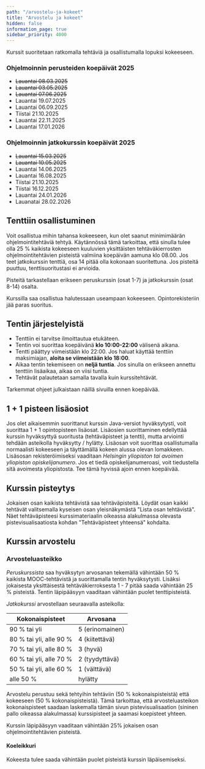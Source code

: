 ```yaml
---
path: "/arvostelu-ja-kokeet"
title: "Arvostelu ja kokeet"
hidden: false
information_page: true
sidebar_priority: 4000
---
```


Kurssit suoritetaan ratkomalla tehtäviä ja osallistumalla lopuksi kokeeseen.

### Ohjelmoinnin perusteiden koepäivät 2025

* ~~Lauantai 08.03.2025~~
* ~~Lauantai 03.05.2025~~
* ~~Lauantai 07.06.2025~~
* Lauantai 19.07.2025
* Lauantai 06.09.2025
* Tiistai 21.10.2025
* Lauantai 22.11.2025
* Lauantai 17.01.2026

### Ohjelmoinnin jatkokurssin koepäivät 2025

* ~~Lauantai 15.03.2025~~
* ~~Lauantai 10.05.2025~~
* Lauantai 14.06.2025
* Lauantai 16.08.2025
* Tiistai 21.10.2025
* Tiistai 16.12.2025
* Lauantai 24.01.2026
* Lauanatai 28.02.2026


## Tenttiin osallistuminen

Voit osallistua mihin tahansa kokeeseen, kun olet saanut minimimäärän ohjelmointitehtäviä tehtyä. Käytännössä tämä tarkoittaa, että sinulla tulee olla 25 % kaikista kokeeseen kuuluvien yksittäisten tehtäväkierrosten ohjelmointitehtävien pisteistä valmiina koepäivän aamuna klo 08.00. Jos teet jatkokurssin tenttiä, osa 14 pitää olla kokonaan suoritettuna. Jos pisteitä puuttuu, tenttisuoritustasi ei arvioida.

Pisteitä tarkastellaan erikseen peruskurssin (osat 1-7) ja jatkokurssin (osat 8-14) osalta.

Kurssilla saa osallistua halutessaan useampaan kokeeseen. Opintorekisteriin jää paras suoritus.

## Tentin järjestelyistä

* Tenttiin ei tarvitse ilmoittautua etukäteen.
* Tentin voi suorittaa koepäivänä **klo 10:00-22:00** välisenä aikana.
* Tentti päättyy viimeistään klo 22:00. Jos haluat käyttää tenttiin maksimiajan, **aloita se viimeistään klo 18:00**.
* Aikaa tentin tekemiseen on **neljä tuntia**. Jos sinulla on erikseen annettu tenttiin lisäaikaa, aikaa on viisi tuntia.
* Tehtävät palautetaan samalla tavalla kuin kurssitehtävät.

Tarkemmat ohjeet julkaistaan näillä sivuilla ennen koepäivää.

## 1 + 1 pisteen lisäosiot

Jos olet aikaisemmin suorittanut kurssin Java-versiot hyväksytysti, voit suorittaa 1 + 1 opintopisteen lisäosat. Lisäosien suorittaminen edellyttää kurssin hyväksyttyä suoritusta (tehtäväpisteet ja tentti), mutta arviointi tehdään asteikolla hyväksytty / hylätty. Lisäosan voit suorittaa osallistumalla normaalisti kokeeseen ja täyttämällä kokeen alussa olevan lomakkeen. Lisäsosan rekisteröimiseksi vaaditaan *Helsingin yliopiston tai avoimen yliopiston opiskelijanumero*. Jos et tiedä opiskelijanumeroasi, voit tiedustella sitä avoimesta yliopistosta. Tee tämä hyvissä ajoin ennen koepäivää.

## Kurssin pisteytys

Jokaisen osan kaikista tehtävistä saa tehtäväpisteitä. Löydät osan kaikki tehtävät valitsemalla kyseisen osan yleisnäkymästä "Lista osan tehtävistä". Näet tehtäväpisteesi kurssimateriaalin oikeassa alakulmassa olevasta pistevisualisaatiosta kohdan "Tehtäväpisteet yhteensä" kohdalta.

## Kurssin arvostelu

### Arvosteluasteikko

*Peruskurssista* saa hyväksytyn arvosanan tekemällä vähintään 50 % kaikista MOOC-tehtävistä ja suorittamalla tentin hyväksytysti. Lisäksi jokaisesta yksittäisestä tehtäväkierroksesta 1 - 7 pitää saada vähintään 25 % pisteistä. Tentin läpipääsyyn vaaditaan vähintään puolet tenttipisteistä.

*Jatkokurssi* arvostellaan seuraavalla asteikolla:

<table>
    <thead>
    <tr>
        <th>Kokonaispisteet</th>
        <th>Arvosana</th>
    </tr>
    </thead>
    <tbody>
    <tr>
        <td>90 % tai yli</td>
        <td>5 (erinomainen)</td>
    </tr>
    <tr>
        <td>80 % tai yli, alle 90 %</td>
        <td>4 (kiitettävä)</td>
    </tr>
    <tr>
        <td>70 % tai yli, alle 80 %</td>
        <td>3 (hyvä)</td>
    </tr>
    <tr>
        <td>60 % tai yli, alle 70 %</td>
        <td>2 (tyydyttävä)</td>
    </tr>
    <tr>
        <td>50 % tai yli, alle 60 %</td>
        <td>1 (välttävä)</td>
    </tr>
    <tr>
        <td>alle 50 %</td>
        <td>hylätty</td>
    </tr>
    </tbody>
</table>

Arvostelu perustuu sekä tehtyihin tehtäviin (50 % kokonaispisteistä) että kokeeseen (50 % kokonaispisteistä). Tämä tarkoittaa, että arvosteluasteikon kokonaispisteet saadaan laskemalla tämän sivun pistevisualisaation (sininen pallo oikeassa alakulmassa) kurssipisteet ja saamasi koepisteet yhteen.

Kurssin läpipääsyyn vaaditaan vähintään 25% jokaisen osan ohjelmointitehtävien pisteistä.

#### Koeleikkuri

Kokeesta tulee saada vähintään puolet pisteistä kurssin läpäisemiseksi.

